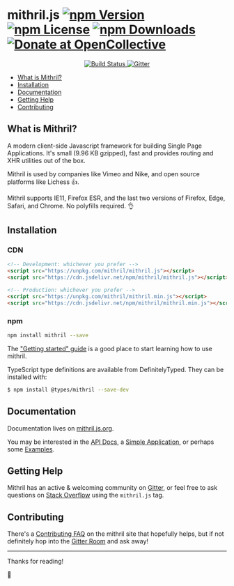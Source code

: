 mithril.js [![npm Version](https://img.shields.io/npm/v/mithril.svg)](https://www.npmjs.com/package/mithril) [![npm License](https://img.shields.io/npm/l/mithril.svg)](https://www.npmjs.com/package/mithril) [![npm Downloads](https://img.shields.io/npm/dm/mithril.svg)](https://www.npmjs.com/package/mithril) [![Donate at OpenCollective](https://img.shields.io/opencollective/all/mithriljs.svg?colorB=brightgreen)](https://opencollective.com/mithriljs)
==========

<p align="center">
	<a href="https://travis-ci.org/MithrilJS/mithril.js">
		<img src="https://img.shields.io/travis/MithrilJS/mithril.js/next.svg" alt="Build Status">
	</a>
	<a href="https://gitter.im/mithriljs/mithril.js">
		<img src="https://img.shields.io/gitter/room/mithriljs/mithril.js.svg" alt="Gitter" />
	</a>
</p>

- [What is Mithril?](#what-is-mithril)
- [Installation](#installation)
- [Documentation](#documentation)
- [Getting Help](#getting-help)
- [Contributing](#contributing)

## What is Mithril?

A modern client-side Javascript framework for building Single Page Applications. It's small (<!-- size -->9.96 KB<!-- /size --> gzipped), fast and provides routing and XHR utilities out of the box.

Mithril is used by companies like Vimeo and Nike, and open source platforms like Lichess 👍.

Mithril supports IE11, Firefox ESR, and the last two versions of Firefox, Edge, Safari, and Chrome. No polyfills required. 👌

## Installation

### CDN

```html
<!-- Development: whichever you prefer -->
<script src="https://unpkg.com/mithril/mithril.js"></script>
<script src="https://cdn.jsdelivr.net/npm/mithril/mithril.js"></script>

<!-- Production: whichever you prefer -->
<script src="https://unpkg.com/mithril/mithril.min.js"></script>
<script src="https://cdn.jsdelivr.net/npm/mithril/mithril.min.js"></script>
```

### npm

```bash
npm install mithril --save
```

The ["Getting started" guide](https://mithril.js.org/#getting-started) is a good place to start learning how to use mithril.

TypeScript type definitions are available from DefinitelyTyped. They can be installed with:

```bash
$ npm install @types/mithril --save-dev
```

## Documentation

Documentation lives on [mithril.js.org](https://mithril.js.org).

You may be interested in the [API Docs](https://mithril.js.org/api.html), a [Simple Application](https://mithril.js.org/simple-application.html), or perhaps some [Examples](https://mithril.js.org/examples.html).

## Getting Help

Mithril has an active & welcoming community on [Gitter](https://gitter.im/mithriljs/mithril.js), or feel free to ask questions on [Stack Overflow](https://stackoverflow.com/questions/tagged/mithril.js) using the `mithril.js` tag.

## Contributing

There's a [Contributing FAQ](https://mithril.js.org/contributing.html) on the mithril site that hopefully helps, but if not definitely hop into the [Gitter Room](https://gitter.im/mithriljs/mithril.js) and ask away!

---

Thanks for reading!

🎁
